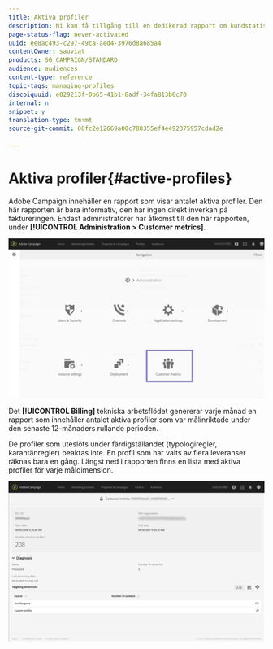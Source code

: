 ```yaml
---
title: Aktiva profiler
description: Ni kan få tillgång till en dedikerad rapport om kundstatistik och visualisera aktiva profiler i er Campaign-databas.
page-status-flag: never-activated
uuid: ee8ac493-c297-49ca-aed4-3976d8a685a4
contentOwner: sauviat
products: SG_CAMPAIGN/STANDARD
audience: audiences
content-type: reference
topic-tags: managing-profiles
discoiquuid: e029213f-0b65-41b1-8adf-34fa813b0c70
internal: n
snippet: y
translation-type: tm+mt
source-git-commit: 00fc2e12669a00c788355ef4e492375957cdad2e

---
```



# Aktiva profiler{#active-profiles}

Adobe Campaign innehåller en rapport som visar antalet aktiva profiler. Den här rapporten är bara informativ, den har ingen direkt inverkan på faktureringen. Endast administratörer har åtkomst till den här rapporten, under **[!UICONTROL Administration > Customer metrics]**.

![](assets/audience_active_profiles1.png)

Det **[!UICONTROL Billing]** tekniska arbetsflödet genererar varje månad en rapport som innehåller antalet aktiva profiler som var målinriktade under den senaste 12-månaders rullande perioden.

De profiler som uteslöts under färdigställandet (typologiregler, karantänregler) beaktas inte. En profil som har valts av flera leveranser räknas bara en gång. Längst ned i rapporten finns en lista med aktiva profiler för varje måldimension.

![](assets/audience_active_profiles2.png)


